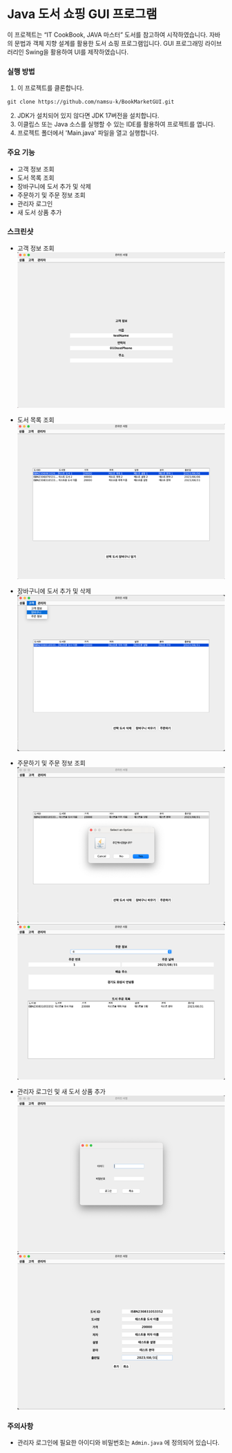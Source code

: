 # Java 도서 쇼핑 GUI 프로그램

이 프로젝트는 “IT CookBook, JAVA 마스터” 도서를 참고하여 시작하였습니다.
자바의 문법과 객체 지향 설계를 활용한 도서 쇼핑 프로그램입니다.
GUI 프로그래밍 라이브러리인 Swing을 활용하여 UI를 제작하였습니다.

### 실행 방법

1. 이 프로젝트를 클론합니다.

```console
git clone https://github.com/namsu-k/BookMarketGUI.git
```

2. JDK가 설치되어 있지 않다면 JDK 17버전을 설치합니다.
3. 이클립스 또는 Java 소스를 실행할 수 있는 IDE를 활용하여 프로젝트를 엽니다.
4. 프로젝트 폴더에서 'Main.java' 파일을 열고 실행합니다.

### 주요 기능

- 고객 정보 조회
- 도서 목록 조회
- 장바구니에 도서 추가 및 삭제
- 주문하기 및 주문 정보 조회
- 관리자 로그인
- 새 도서 상품 추가

### 스크린샷

- 고객 정보 조회
  ![고객 정보 조회 화면](screenshots/userInfoView.png)

- 도서 목록 조회
  ![도서 목록 조회 화면](screenshots/BookListView.png)

- 장바구니에 도서 추가 및 삭제
  ![장바구니에 도서 추가 화면](screenshots/cartView.png)

- 주문하기 및 주문 정보 조회
  ![주문하기](screenshots/order.png)
  ![주문 정보 조회 화면](screenshots/orderInfo.png)

- 관리자 로그인 및 새 도서 상품 추가
  ![관리자 로그인](screenshots/adminLogin.png)
  ![새 도서 상품 추가](screenshots/adminAddBook.png)

### 주의사항

- 관리자 로그인에 필요한 아이디와 비밀번호는 `Admin.java` 에 정의되어 있습니다.
